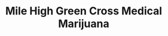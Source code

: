 ---
title: "Mile High Green Cross Medical Marijuana"
url: /denver/mile-high-green-cross-medical-marijuana/
shop: Hanf
---